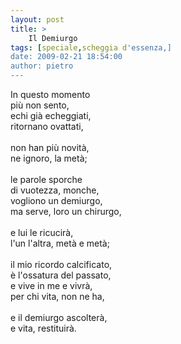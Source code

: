 ```yaml
---
layout: post
title: >
    Il Demiurgo
tags: [speciale,scheggia d'essenza,]
date: 2009-02-21 18:54:00
author: pietro
---
```

In questo momento<br/>più non sento,<br/>echi già echeggiati,<br/>ritornano ovattati,<br/><br/>non han più novità,<br/>ne ignoro, la metà;<br/><br/>le parole sporche<br/>di vuotezza, monche,<br/>vogliono un demiurgo,<br/>ma serve, loro un chirurgo,<br/><br/>e lui le ricucirà,<br/>l'un l'altra, metà e metà;<br/><br/>il mio ricordo calcificato,<br/>è l'ossatura del passato,<br/>e vive in me e vivrà,<br/>per chi vita, non ne ha,<br/><br/>e il demiurgo ascolterà,<br/>e vita, restituirà.
